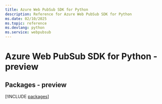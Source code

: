 ```yaml
---
title: Azure Web PubSub SDK for Python
description: Reference for Azure Web PubSub SDK for Python
ms.date: 02/10/2025
ms.topic: reference
ms.devlang: python
ms.service: webpubsub
---
```

# Azure Web PubSub SDK for Python - preview
## Packages - preview
[!INCLUDE [packages](web-pubsub-index.md)]